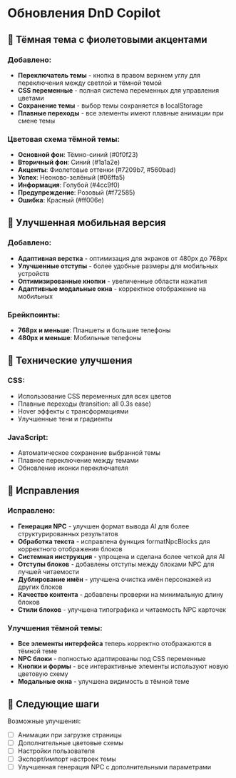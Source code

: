 # Обновления DnD Copilot

## 🎨 Тёмная тема с фиолетовыми акцентами

### Добавлено:
- **Переключатель темы** - кнопка в правом верхнем углу для переключения между светлой и тёмной темой
- **CSS переменные** - полная система переменных для управления цветами
- **Сохранение темы** - выбор темы сохраняется в localStorage
- **Плавные переходы** - все элементы имеют плавные анимации при смене темы

### Цветовая схема тёмной темы:
- **Основной фон**: Тёмно-синий (#0f0f23)
- **Вторичный фон**: Синий (#1a1a2e) 
- **Акценты**: Фиолетовые оттенки (#7209b7, #560bad)
- **Успех**: Неоново-зелёный (#06ffa5)
- **Информация**: Голубой (#4cc9f0)
- **Предупреждение**: Розовый (#f72585)
- **Ошибка**: Красный (#ff006e)

## 📱 Улучшенная мобильная версия

### Добавлено:
- **Адаптивная верстка** - оптимизация для экранов от 480px до 768px
- **Улучшенные отступы** - более удобные размеры для мобильных устройств
- **Оптимизированные кнопки** - увеличенные области нажатия
- **Адаптивные модальные окна** - корректное отображение на мобильных

### Брейкпоинты:
- **768px и меньше**: Планшеты и большие телефоны
- **480px и меньше**: Мобильные телефоны

## 🔧 Технические улучшения

### CSS:
- Использование CSS переменных для всех цветов
- Плавные переходы (transition: all 0.3s ease)
- Hover эффекты с трансформациями
- Улучшенные тени и градиенты

### JavaScript:
- Автоматическое сохранение выбранной темы
- Плавное переключение между темами
- Обновление иконки переключателя

## 🔧 Исправления

### Исправлено:
- **Генерация NPC** - улучшен формат вывода AI для более структурированных результатов
- **Обработка текста** - исправлена функция formatNpcBlocks для корректного отображения блоков
- **Системная инструкция** - упрощена и сделана более четкой для AI
- **Отступы блоков** - добавлены отступы между блоками NPC для лучшей читаемости
- **Дублирование имён** - улучшена очистка имён персонажей из других блоков
- **Качество контента** - добавлены проверки на минимальную длину блоков
- **Стили блоков** - улучшена типографика и читаемость NPC карточек

### Улучшения тёмной темы:
- **Все элементы интерфейса** теперь корректно отображаются в тёмной теме
- **NPC блоки** - полностью адаптированы под CSS переменные
- **Кнопки и формы** - все интерактивные элементы используют новую цветовую схему
- **Модальные окна** - улучшена видимость в тёмной теме

## 🎯 Следующие шаги

Возможные улучшения:
- [ ] Анимации при загрузке страницы
- [ ] Дополнительные цветовые схемы
- [ ] Настройки пользователя
- [ ] Экспорт/импорт настроек темы
- [ ] Улучшенная генерация NPC с дополнительными параметрами
